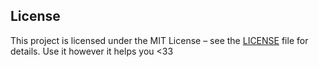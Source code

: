## License

This project is licensed under the MIT License – see the [LICENSE](LICENSE) file for details.
Use it however it helps you <33
